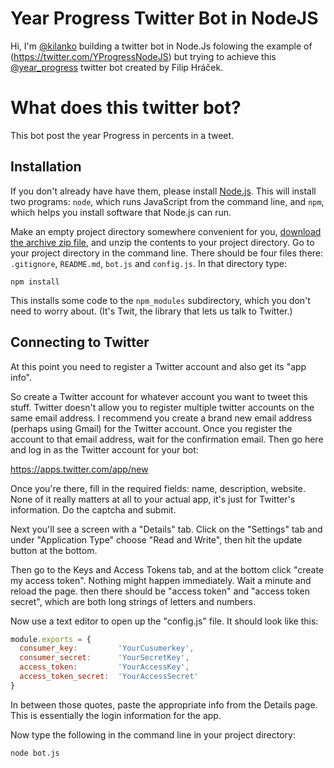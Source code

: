 # Year Progress Twitter Bot in NodeJS

Hi, I'm [@kilanko](https://twitter.com/paulkilanko) building a twitter bot in Node.Js folowing the example of (https://twitter.com/YProgressNodeJS) but trying to achieve this [@year_progress](https://twitter.com/year_progress) twitter bot created by Filip Hráček.

# What does this twitter bot?
This bot post the year Progress in percents in a tweet.

## Installation

If you don't already have have them, please install [Node.js](http://nodejs.org/). This will install two programs: `node`, which runs JavaScript from the command line, and `npm`, which helps you install software that Node.js can run.

Make an empty project directory somewhere convenient for you, [download the archive zip file](https://github.com/MrDatastorage/Year-Progress-Twitter-Bot/archive/master.zip), and unzip the contents to your project directory. Go to your project directory in the command line. There should be four files there: `.gitignore`, `README.md`, `bot.js` and `config.js`. In that directory type:

`npm install`

This installs some code to the `npm_modules` subdirectory, which you don't need to worry about. (It's Twit, the library that lets us talk to Twitter.)

## Connecting to Twitter

At this point you need to register a Twitter account and also get its "app info".

So create a Twitter account for whatever account you want to tweet this stuff. Twitter doesn't allow you to register multiple twitter accounts on the same email address. I recommend you create a brand new email address (perhaps using Gmail) for the Twitter account. Once you register the account to that email address, wait for the confirmation email. Then go here and log in as the Twitter account for your bot:

https://apps.twitter.com/app/new

Once you're there, fill in the required fields: name, description, website. None of it really matters at all to your actual app, it's just for Twitter's information. Do the captcha and submit.

Next you'll see a screen with a "Details" tab. Click on the "Settings" tab and under "Application Type" choose "Read and Write", then hit the update button at the bottom.

Then go to the Keys and Access Tokens tab, and at the bottom click "create my access token". Nothing might happen immediately. Wait a minute and reload the page. then there should be "access token" and "access token secret", which are both long strings of letters and numbers.

Now use a text editor to open up the "config.js" file. It should look like this:

```javascript
module.exports = {
  consumer_key:         'YourCusumerkey',
  consumer_secret:      'YourSecretKey',
  access_token:         'YourAccessKey',
  access_token_secret:  'YourAccessSecret'
}
```

In between those quotes, paste the appropriate info from the Details page. This is essentially the login information for the app.

Now type the following in the command line in your project directory:

`node bot.js`
